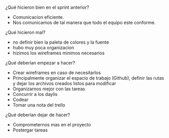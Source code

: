 ¿Qué hicieron bien en el sprint anterior?
- Comunicacion eficiente.
- Nos comunicamos de tal manera que todo el equipo este conforme.

¿Qué hicieron mal?
- no definir bien la paleta de colores y la fuente
- hubo muy poca organizacion
- hizimos los wireframes minimos necesarios


¿Qué deberían empezar a hacer?
- Crear wireframes en caso de necesitarlos
- Principalmente organizar el espacio de trabajo (Github), definir las rutas y dejar los archivos creados listos para modificar
- Organizarnos mejor con las tareas
- Concurrir a los daylis
- Codear
- Tomar una nota del trello

¿Qué deberían dejar de hacer?
- Comprometernos mas en el proyecto
- Postergar tareas



